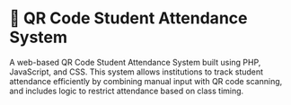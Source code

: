 # 📸 QR Code Student Attendance System

A web-based QR Code Student Attendance System built using PHP, JavaScript, and CSS. This system allows institutions to track student attendance efficiently by combining manual input with QR code scanning, and includes logic to restrict attendance based on class timing.

    


